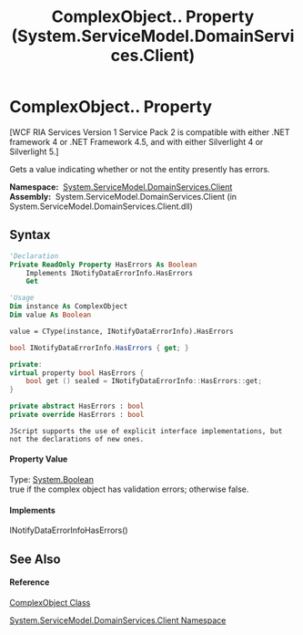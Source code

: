 ﻿---
title: ComplexObject.. Property  (System.ServiceModel.DomainServices.Client)
TOCTitle: . Property
ms:assetid: P:System.ServiceModel.DomainServices.Client.ComplexObject.System#ComponentModel#INotifyDataErrorInfo#HasErrors
ms:mtpsurl: https://msdn.microsoft.com/en-us/library/Hh696929(v=VS.91)
ms:contentKeyID: 43157583
ms.date: 01/27/2012
mtps_version: v=VS.91
f1_keywords:
- System.ServiceModel.DomainServices.Client.ComplexObject..
dev_langs:
- CSharp
- JScript
- VB
- FSharp
- c++
api_location:
- System.ServiceModel.DomainServices.Client.dll
api_name:
- System.ServiceModel.DomainServices.Client.ComplexObject.HasErrors
- System.ServiceModel.DomainServices.Client.ComplexObject.get_HasErrors
api_type:
- Managed
topic_type:
- apiref
- kbSyntax
product_family_name: VS
ROBOTS: INDEX,FOLLOW
---

# ComplexObject.. Property

\[WCF RIA Services Version 1 Service Pack 2 is compatible with either .NET framework 4 or .NET Framework 4.5, and with either Silverlight 4 or Silverlight 5.\]

Gets a value indicating whether or not the entity presently has errors.

**Namespace:**  [System.ServiceModel.DomainServices.Client](ff422479\(v=vs.91\).md)  
**Assembly:**  System.ServiceModel.DomainServices.Client (in System.ServiceModel.DomainServices.Client.dll)

## Syntax

``` vb
'Declaration
Private ReadOnly Property HasErrors As Boolean
    Implements INotifyDataErrorInfo.HasErrors
    Get
```

``` vb
'Usage
Dim instance As ComplexObject
Dim value As Boolean

value = CType(instance, INotifyDataErrorInfo).HasErrors
```

``` csharp
bool INotifyDataErrorInfo.HasErrors { get; }
```

``` c++
private:
virtual property bool HasErrors {
    bool get () sealed = INotifyDataErrorInfo::HasErrors::get;
}
```

``` fsharp
private abstract HasErrors : bool
private override HasErrors : bool
```

``` jscript
JScript supports the use of explicit interface implementations, but not the declarations of new ones.
```

#### Property Value

Type: [System.Boolean](https://msdn.microsoft.com/en-us/library/a28wyd50)  
true if the complex object has validation errors; otherwise false.  

#### Implements

INotifyDataErrorInfoHasErrors()  

## See Also

#### Reference

[ComplexObject Class](gg277298\(v=vs.91\).md)

[System.ServiceModel.DomainServices.Client Namespace](ff422479\(v=vs.91\).md)

